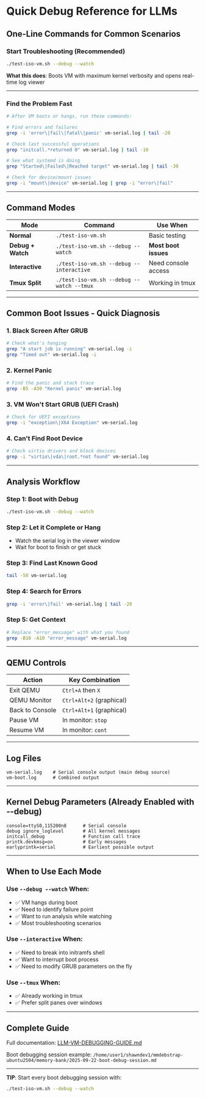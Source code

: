 # Quick Debug Reference for LLMs

## One-Line Commands for Common Scenarios

### Start Troubleshooting (Recommended)
```bash
./test-iso-vm.sh --debug --watch
```
**What this does**: Boots VM with maximum kernel verbosity and opens real-time log viewer

---

### Find the Problem Fast
```bash
# After VM boots or hangs, run these commands:

# Find errors and failures
grep -i 'error\|fail\|fatal\|panic' vm-serial.log | tail -20

# Check last successful operations
grep "initcall.*returned 0" vm-serial.log | tail -10

# See what systemd is doing
grep "Started\|Failed\|Reached target" vm-serial.log | tail -30

# Check for device/mount issues
grep -i "mount\|device" vm-serial.log | grep -i "error\|fail"
```

---

## Command Modes

| Mode | Command | Use When |
|------|---------|----------|
| **Normal** | `./test-iso-vm.sh` | Basic testing |
| **Debug + Watch** | `./test-iso-vm.sh --debug --watch` | **Most boot issues** |
| **Interactive** | `./test-iso-vm.sh --debug --interactive` | Need console access |
| **Tmux Split** | `./test-iso-vm.sh --debug --watch --tmux` | Working in tmux |

---

## Common Boot Issues - Quick Diagnosis

### 1. Black Screen After GRUB
```bash
# Check what's hanging
grep "A start job is running" vm-serial.log -i
grep "Timed out" vm-serial.log -i
```

### 2. Kernel Panic
```bash
# Find the panic and stack trace
grep -B5 -A30 "Kernel panic" vm-serial.log
```

### 3. VM Won't Start GRUB (UEFI Crash)
```bash
# Check for UEFI exceptions
grep -i "exception\|X64 Exception" vm-serial.log
```

### 4. Can't Find Root Device
```bash
# Check virtio drivers and block devices
grep -i "virtio\|vda\|root.*not found" vm-serial.log
```

---

## Analysis Workflow

### Step 1: Boot with Debug
```bash
./test-iso-vm.sh --debug --watch
```

### Step 2: Let it Complete or Hang
- Watch the serial log in the viewer window
- Wait for boot to finish or get stuck

### Step 3: Find Last Known Good
```bash
tail -50 vm-serial.log
```

### Step 4: Search for Errors
```bash
grep -i 'error\|fail' vm-serial.log | tail -20
```

### Step 5: Get Context
```bash
# Replace "error_message" with what you found
grep -B10 -A10 "error_message" vm-serial.log
```

---

## QEMU Controls

| Action | Key Combination |
|--------|----------------|
| Exit QEMU | `Ctrl+A` then `X` |
| QEMU Monitor | `Ctrl+Alt+2` (graphical) |
| Back to Console | `Ctrl+Alt+1` (graphical) |
| Pause VM | In monitor: `stop` |
| Resume VM | In monitor: `cont` |

---

## Log Files

```
vm-serial.log    # Serial console output (main debug source)
vm-boot.log      # Combined output
```

---

## Kernel Debug Parameters (Already Enabled with --debug)

```
console=ttyS0,115200n8      # Serial console
debug ignore_loglevel       # All kernel messages
initcall_debug              # Function call trace
printk.devkmsg=on           # Early messages
earlyprintk=serial          # Earliest possible output
```

---

## When to Use Each Mode

### Use `--debug --watch` When:
- ✅ VM hangs during boot
- ✅ Need to identify failure point
- ✅ Want to run analysis while watching
- ✅ Most troubleshooting scenarios

### Use `--interactive` When:
- ✅ Need to break into initramfs shell
- ✅ Want to interrupt boot process
- ✅ Need to modify GRUB parameters on the fly

### Use `--tmux` When:
- ✅ Already working in tmux
- ✅ Prefer split panes over windows

---

## Complete Guide

Full documentation: [LLM-VM-DEBUGGING-GUIDE.md](./LLM-VM-DEBUGGING-GUIDE.md)

Boot debugging session example: `/home/user1/shawndev1/mmdebstrap-ubuntu2504/memory-bank/2025-09-22-boot-debug-session.md`

---

**TIP**: Start every boot debugging session with:
```bash
./test-iso-vm.sh --debug --watch
```
